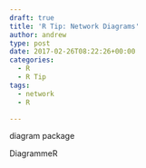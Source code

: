```yaml
---
draft: true
title: 'R Tip: Network Diagrams'
author: andrew
type: post
date: 2017-02-26T08:22:26+00:00
categories:
  - R
  - R Tip
tags:
  - network
  - R

---
```

diagram package

DiagrammeR
